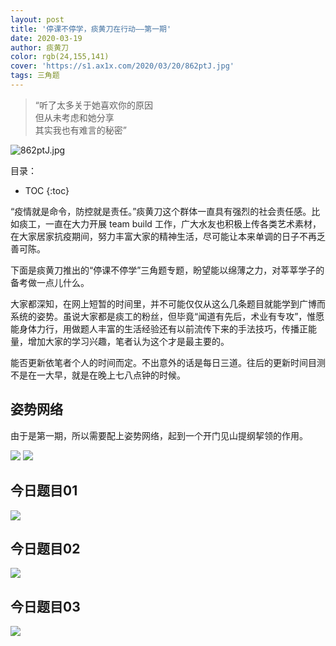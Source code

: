 ```yaml
---
layout: post
title: '停课不停学，痰黄刀在行动——第一期'
date: 2020-03-19
author: 痰黄刀
color: rgb(24,155,141)
cover: 'https://s1.ax1x.com/2020/03/20/862ptJ.jpg'
tags: 三角题
---
```


> “听了太多关于她喜欢你的原因<br/>但从未考虑和她分享<br/>其实我也有难言的秘密”

<img src="https://s1.ax1x.com/2020/03/20/862ptJ.jpg" alt="862ptJ.jpg" border="0" />

目录：

* TOC
{:toc}

“疫情就是命令，防控就是责任。”痰黄刀这个群体一直具有强烈的社会责任感。比如痰工，一直在大力开展 team build 工作，广大水友也积极上传各类艺术素材，在大家居家抗疫期间，努力丰富大家的精神生活，尽可能让本来单调的日子不再乏善可陈。

下面是痰黄刀推出的“停课不停学”三角题专题，盼望能以绵薄之力，对莘莘学子的备考做一点儿什么。

大家都深知，在网上短暂的时间里，并不可能仅仅从这么几条题目就能学到广博而系统的姿势。虽说大家都是痰工的粉丝，但毕竟“闻道有先后，术业有专攻”，惟愿能身体力行，用做题人丰富的生活经验还有以前流传下来的手法技巧，传播正能量，增加大家的学习兴趣，笔者认为这个才是最主要的。

能否更新依笔者个人的时间而定。不出意外的话是每日三道。往后的更新时间目测不是在一大早，就是在晚上七八点钟的时候。

## 姿势网络

由于是第一期，所以需要配上姿势网络，起到一个开门见山提纲挈领的作用。

![](https://s1.ax1x.com/2020/03/20/86RaVO.jpg)
![](https://s1.ax1x.com/2020/03/20/86R3G9.jpg)

## 今日题目01

![](https://s1.ax1x.com/2020/03/20/86RGx1.jpg)

## 今日题目02

![](https://s1.ax1x.com/2020/03/20/86Rtr6.jpg)

## 今日题目03

![](https://s1.ax1x.com/2020/03/20/86RMaF.jpg)


